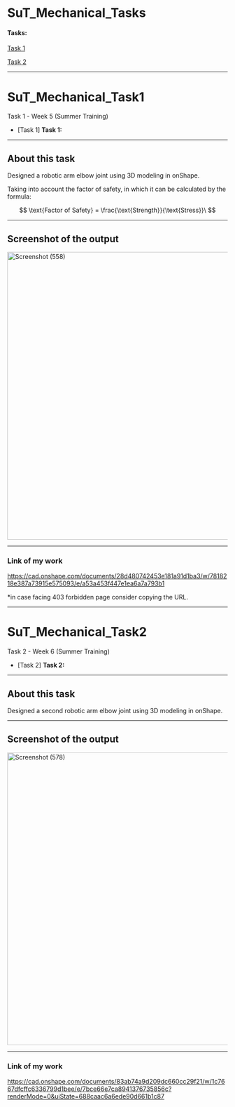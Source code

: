 # SuT_Mechanical_Tasks
#### Tasks: 

[Task 1](#ref1)

[Task 2](#ref2)

------------------


# SuT_Mechanical_Task1

Task 1 - Week 5 (Summer Training)

 - <a name="ref1"></a> [Task 1] **Task 1:**
------------
## About this task
Designed a robotic arm elbow joint using 3D modeling in onShape.

Taking into account the factor of safety, in which it can be calculated by the formula: 

$$
\text{Factor of Safety} = \frac{\text{Strength}}{\text{Stress}}\
$$

-------------
## Screenshot of the output

<img width="773" height="656" alt="Screenshot (558)" src="https://github.com/user-attachments/assets/5c412633-ae9f-497f-9cfe-4cd8ad7f9473" />

-------------
### Link of my work 
https://cad.onshape.com/documents/28d480742453e181a91d1ba3/w/7818218e387a73915e575093/e/a53a453f447e1ea6a7a793b1

*in case facing 403 forbidden page consider copying the URL.

---------------
# SuT_Mechanical_Task2

Task 2 - Week 6 (Summer Training)

  - <a name="ref2"></a> [Task 2] **Task 2:**
------------
## About this task
Designed a second robotic arm elbow joint using 3D modeling in onShape.

-------------
## Screenshot of the output


<img width="927" height="667" alt="Screenshot (578)" src="https://github.com/user-attachments/assets/7432764e-0741-4383-acf1-0301fdc5c522" />

-------------
### Link of my work 

https://cad.onshape.com/documents/83ab74a9d209dc660cc29f21/w/1c7667dfcffc6336799d1bee/e/7bce66e7ca8941376735856c?renderMode=0&uiState=688caac6a6ede90d661b1c87



